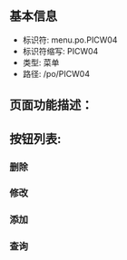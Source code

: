 
## 基本信息

- 标识符: menu.po.PICW04
- 标识符缩写: PICW04
- 类型: 菜单
- 路径: /po/PICW04

## 页面功能描述：





## 按钮列表:


### 删除



### 修改



### 添加



### 查询



